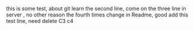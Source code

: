 this is some test, about git learn
the second line, come on
the three line in server , no other reason
the fourth times change in Readme, good
add this test line, need delete
C3
c4
